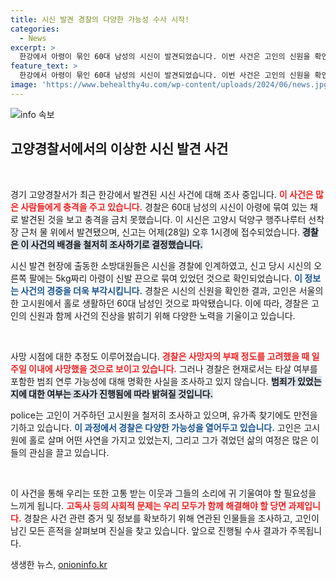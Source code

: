 ```yaml
---
title: 시신 발견 경찰의 다양한 가능성 수사 시작!
categories:
  - News
excerpt: >
  한강에서 아령이 묶인 60대 남성의 시신이 발견되었습니다. 이번 사건은 고인의 신원을 확인 중이며, 타살 여부를 규명하기 위한 경찰의 수사가 진행되고 있습니다. 과연 이 죽음 뒤에 숨겨진 진실은 무엇일까요?
feature_text: >
  한강에서 아령이 묶인 60대 남성의 시신이 발견되었습니다. 이번 사건은 고인의 신원을 확인 중이며, 타살 여부를 규명하기 위한 경찰의 수사가 진행되고 있습니다. 과연 이 죽음 뒤에 숨겨진 진실은 무엇일까요?
image: 'https://www.behealthy4u.com/wp-content/uploads/2024/06/news.jpg'
---
```


<p><img src="https://www.behealthy4u.com/wp-content/uploads/2024/06/news.jpg" alt="info 속보" /></p>

<h2 data-ke-size="size26">고양경찰서에서의 이상한 시신 발견 사건</h2>

<p data-ke-size="size16">&nbsp;</p>

<p>경기 고양경찰서가 최근 한강에서 발견된 시신 사건에 대해 조사 중입니다. <b><span style="color: #ee2323;">이 사건은 많은 사람들에게 충격을 주고 있습니다.</span></b> 경찰은 60대 남성의 시신이 아령에 묶여 있는 채로 발견된 것을 보고 충격을 금치 못했습니다. 이 시신은 고양시 덕양구 행주나루터 선착장 근처 물 위에서 발견됐으며, 신고는 어제(28일) 오후 1시경에 접수되었습니다. <b><span style="background-color: #21538527;">경찰은 이 사건의 배경을 철저히 조사하기로 결정했습니다.</span></b></p>

<p>시신 발견 현장에 출동한 소방대원들은 시신을 경찰에 인계하였고, 신고 당시 시신의 오른쪽 팔에는 5kg짜리 아령이 신발 끈으로 묶여 있었던 것으로 확인되었습니다. <b><span style="color: #1a5490;">이 정보는 사건의 경중을 더욱 부각시킵니다.</span></b> 경찰은 시신의 신원을 확인한 결과, 고인은 서울의 한 고시원에서 홀로 생활하던 60대 남성인 것으로 파악됐습니다. 이에 따라, 경찰은 고인의 신원과 함께 사건의 진상을 밝히기 위해 다양한 노력을 기울이고 있습니다.</p>

<p data-ke-size="size16">&nbsp;</p>

<p>사망 시점에 대한 추정도 이루어졌습니다. <b><span style="color: #ee2323;">경찰은 사망자의 부패 정도를 고려했을 때 일주일 이내에 사망했을 것으로 보이고 있습니다.</span></b> 그러나 경찰은 현재로서는 타살 여부를 포함한 범죄 연루 가능성에 대해 명확한 사실을 조사하고 있지 않습니다. <b><span style="background-color: #21538527;">범죄가 있었는지에 대한 여부는 조사가 진행됨에 따라 밝혀질 것입니다.</span></b></p>

<p>police는 고인이 거주하던 고시원을 철저히 조사하고 있으며, 유가족 찾기에도 만전을 기하고 있습니다. <b><span style="color: #1a5490;">이 과정에서 경찰은 다양한 가능성을 열어두고 있습니다.</span></b> 고인은 고시원에 홀로 살며 어떤 사연을 가지고 있었는지, 그리고 그가 겪었던 삶의 여정은 많은 이들의 관심을 끌고 있습니다.</p>

<p data-ke-size="size16">&nbsp;</p>

<p>이 사건을 통해 우리는 또한 고통 받는 이웃과 그들의 소리에 귀 기울여야 할 필요성을 느끼게 됩니다. <b><span style="color: #ee2323;">고독사 등의 사회적 문제는 우리 모두가 함께 해결해야 할 당면 과제입니다.</span></b> 경찰은 사건 관련 증거 및 정보를 확보하기 위해 연관된 인물들을 조사하고, 고인이 남긴 모든 흔적을 살펴보며 진실을 찾고 있습니다. 앞으로 진행될 수사 결과가 주목됩니다. </p>
생생한 뉴스, <a href="https://onioninfo.kr" rel="dofollow">onioninfo.kr</a>


